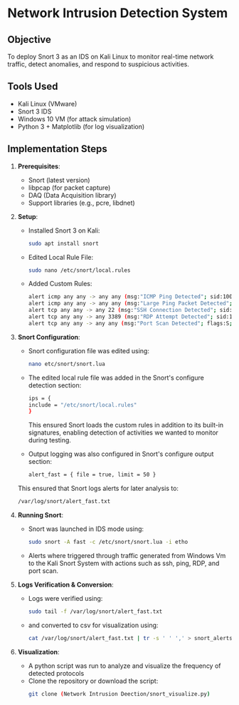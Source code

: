 # Network Intrusion Detection System

## Objective
To deploy Snort 3 as an IDS on Kali Linux to monitor real-time network traffic, detect anomalies, and respond to suspicious activities.

## Tools Used 
- Kali Linux (VMware)
- Snort 3 IDS
- Windows 10 VM (for attack simulation)
- Python 3 + Matplotlib (for log visualization)

## Implementation Steps ##
1. **Prerequisites**: 
   - Snort (latest version)
   - libpcap (for packet capture)
   - DAQ (Data Acquisition library)
   - Support libraries (e.g., pcre, libdnet)

2. **Setup**:
   - Installed Snort 3 on Kali:
     ```bash
     sudo apt install snort
     ```
   - Edited Local Rule File:
     ```bash
     sudo nano /etc/snort/local.rules
     ```
   - Added Custom Rules:
     ```bash
     alert icmp any any -> any any (msg:"ICMP Ping Detected"; sid:1000001;)
     alert icmp any any -> any any (msg:"Large Ping Packet Detected"; dsize:>1000; sid:1000004;)
     alert tcp any any -> any 22 (msg:"SSH Connection Detected"; sid:1000002;)
     alert tcp any any -> any 3389 (msg:"RDP Attempt Detected"; sid:1000003;)
     alert tcp any any -> any any (msg:"Port Scan Detected"; flags:S; threshold:type both, track by_src, count 30, seconds 10; sid:1000005;)
     ```

3. **Snort Configuration**:
   - Snort configuration file was edited using:
     ```bash
     nano etc/snort/snort.lua
     ```
   - The edited local rule file was added in the Snort's configure detection section:
     ```bash
     ips = {
     include = "/etc/snort/local.rules"
     }
     ```
     This ensured Snort loads the custom rules in addition to its built-in signatures, enabling detection of activities we wanted to monitor during testing.

   - Output logging was also configured in Snort's configure output section:
     ```bash
     alert_fast = { file = true, limit = 50 }
     ```
   This ensured that Snort logs alerts for later analysis to:
     ```bash
     /var/log/snort/alert_fast.txt
   
4. **Running Snort**:
   - Snort was launched in IDS mode using:
     ```bash
     sudo snort -A fast -c /etc/snort/snort.lua -i etho
     ```
   - Alerts where triggered through traffic generated from Windows Vm to the Kali Snort System with actions such as ssh, ping, RDP, and port scan.

5. **Logs Verification & Conversion**:
   - Logs were verified using:
     ```bash
     sudo tail -f /var/log/snort/alert_fast.txt
     ```
   - and converted to csv for visualization using:
     ```bash
     cat /var/log/snort/alert_fast.txt | tr -s ' ' ',' > snort_alerts.csv
     ```

6. **Visualization**:
   - A python script was run to analyze and visualize the frequency of detected protocols
   - Clone the repository or download the script:
     ```bash
     git clone (Network Intrusion Deection/snort_visualize.py)
     ```

